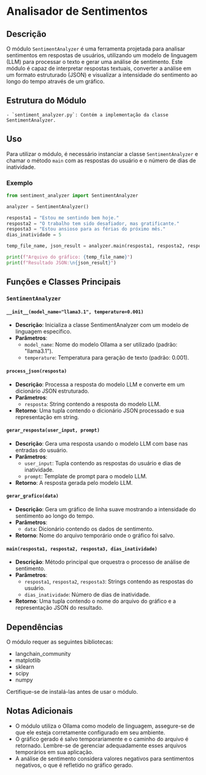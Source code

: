 # Analisador de Sentimentos

## Descrição

O módulo `SentimentAnalyzer` é uma ferramenta projetada para analisar sentimentos em respostas de usuários, utilizando um modelo de linguagem (LLM) para processar o texto e gerar uma análise de sentimento. Este módulo é capaz de interpretar respostas textuais, converter a análise em um formato estruturado (JSON) e visualizar a intensidade do sentimento ao longo do tempo através de um gráfico.

## Estrutura do Módulo

```
- `sentiment_analyzer.py`: Contém a implementação da classe SentimentAnalyzer.
```

## Uso

Para utilizar o módulo, é necessário instanciar a classe `SentimentAnalyzer` e chamar o método `main` com as respostas do usuário e o número de dias de inatividade.

### Exemplo

```python
from sentiment_analyzer import SentimentAnalyzer

analyzer = SentimentAnalyzer()

resposta1 = "Estou me sentindo bem hoje."
resposta2 = "O trabalho tem sido desafiador, mas gratificante."
resposta3 = "Estou ansioso para as férias do próximo mês."
dias_inatividade = 5

temp_file_name, json_result = analyzer.main(resposta1, resposta2, resposta3, dias_inatividade)

print(f"Arquivo do gráfico: {temp_file_name}")
print(f"Resultado JSON:\n{json_result}")
```

## Funções e Classes Principais

### `SentimentAnalyzer`

#### `__init__(model_name="llama3.1", temperature=0.001)`

- **Descrição**: Inicializa a classe SentimentAnalyzer com um modelo de linguagem específico.
- **Parâmetros**:
  - `model_name`: Nome do modelo Ollama a ser utilizado (padrão: "llama3.1").
  - `temperature`: Temperatura para geração de texto (padrão: 0.001).

#### `process_json(resposta)`

- **Descrição**: Processa a resposta do modelo LLM e converte em um dicionário JSON estruturado.
- **Parâmetros**:
  - `resposta`: String contendo a resposta do modelo LLM.
- **Retorno**: Uma tupla contendo o dicionário JSON processado e sua representação em string.

#### `gerar_resposta(user_input, prompt)`

- **Descrição**: Gera uma resposta usando o modelo LLM com base nas entradas do usuário.
- **Parâmetros**:
  - `user_input`: Tupla contendo as respostas do usuário e dias de inatividade.
  - `prompt`: Template de prompt para o modelo LLM.
- **Retorno**: A resposta gerada pelo modelo LLM.

#### `gerar_grafico(data)`

- **Descrição**: Gera um gráfico de linha suave mostrando a intensidade do sentimento ao longo do tempo.
- **Parâmetros**:
  - `data`: Dicionário contendo os dados de sentimento.
- **Retorno**: Nome do arquivo temporário onde o gráfico foi salvo.

#### `main(resposta1, resposta2, resposta3, dias_inatividade)`

- **Descrição**: Método principal que orquestra o processo de análise de sentimento.
- **Parâmetros**:
  - `resposta1`, `resposta2`, `resposta3`: Strings contendo as respostas do usuário.
  - `dias_inatividade`: Número de dias de inatividade.
- **Retorno**: Uma tupla contendo o nome do arquivo do gráfico e a representação JSON do resultado.

## Dependências

O módulo requer as seguintes bibliotecas:

- langchain_community
- matplotlib
- sklearn
- scipy
- numpy

Certifique-se de instalá-las antes de usar o módulo.

## Notas Adicionais

- O módulo utiliza o Ollama como modelo de linguagem, assegure-se de que ele esteja corretamente configurado em seu ambiente.
- O gráfico gerado é salvo temporariamente e o caminho do arquivo é retornado. Lembre-se de gerenciar adequadamente esses arquivos temporários em sua aplicação.
- A análise de sentimento considera valores negativos para sentimentos negativos, o que é refletido no gráfico gerado.